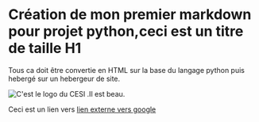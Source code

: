 # Création de mon premier markdown pour projet python,ceci est un titre de taille H1

  Tous ca doit être convertie en HTML sur la base du langage python puis hebergé sur un hebergeur de site.

  ![C'est le logo du CESI .Il est beau.](C:/Users/marti/Pictures/logo_CESI.jpg "le logo du cesi")

  Ceci est un lien vers [lien externe vers google](https://www.google.com/)
  

